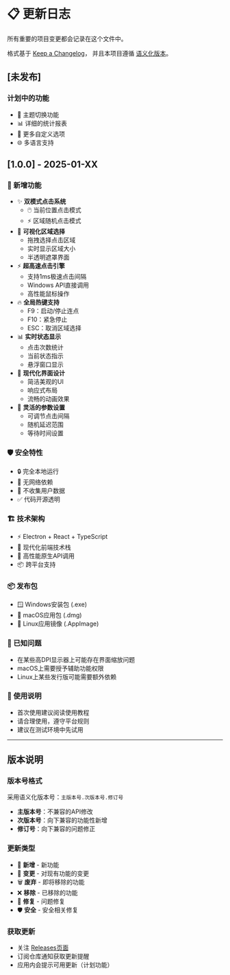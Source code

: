# 📋 更新日志

所有重要的项目变更都会记录在这个文件中。

格式基于 [Keep a Changelog](https://keepachangelog.com/zh-CN/1.0.0/)，
并且本项目遵循 [语义化版本](https://semver.org/lang/zh-CN/)。

## [未发布]

### 计划中的功能
- 🎨 主题切换功能
- 📊 详细的统计报表
- 🔧 更多自定义选项
- 🌐 多语言支持

## [1.0.0] - 2025-01-XX

### 🎉 新增功能
- ✨ **双模式点击系统**
  - 🖱️ 当前位置点击模式
  - ⚡ 区域随机点击模式
- 🎯 **可视化区域选择**
  - 拖拽选择点击区域
  - 实时显示区域大小
  - 半透明遮罩界面
- ⚡ **超高速点击引擎**
  - 支持1ms极速点击间隔
  - Windows API直接调用
  - 高性能鼠标操作
- 🔥 **全局热键支持**
  - F9：启动/停止连点
  - F10：紧急停止
  - ESC：取消区域选择
- 📊 **实时状态显示**
  - 点击次数统计
  - 当前状态指示
  - 悬浮窗口显示
- 🎨 **现代化界面设计**
  - 简洁美观的UI
  - 响应式布局
  - 流畅的动画效果
- 🔧 **灵活的参数设置**
  - 可调节点击间隔
  - 随机延迟范围
  - 等待时间设置

### 🛡️ 安全特性
- 🔒 完全本地运行
- 🚫 无网络依赖
- 🔐 不收集用户数据
- ✅ 代码开源透明

### 🏗️ 技术架构
- ⚡ Electron + React + TypeScript
- 🎨 现代化前端技术栈
- 🔧 高性能原生API调用
- 📦 跨平台支持

### 📦 发布包
- 🪟 Windows安装包 (.exe)
- 🍎 macOS应用包 (.dmg)
- 🐧 Linux应用镜像 (.AppImage)

### 🐛 已知问题
- 在某些高DPI显示器上可能存在界面缩放问题
- macOS上需要授予辅助功能权限
- Linux上某些发行版可能需要额外依赖

### 📝 使用说明
- 首次使用建议阅读使用教程
- 请合理使用，遵守平台规则
- 建议在测试环境中先试用

---

## 版本说明

### 版本号格式
采用语义化版本号：`主版本号.次版本号.修订号`

- **主版本号**：不兼容的API修改
- **次版本号**：向下兼容的功能性新增
- **修订号**：向下兼容的问题修正

### 更新类型
- 🎉 **新增** - 新功能
- 🔄 **变更** - 对现有功能的变更
- 🗑️ **废弃** - 即将移除的功能
- ❌ **移除** - 已移除的功能
- 🐛 **修复** - 问题修复
- 🛡️ **安全** - 安全相关修复

### 获取更新
- 关注 [Releases页面](https://github.com/your-username/smart-mouse-clicker-releases/releases)
- 订阅仓库通知获取更新提醒
- 应用内会提示可用更新（计划功能）
